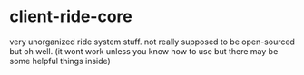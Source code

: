 # client-ride-core
very unorganized ride system stuff. not really supposed to be open-sourced but oh well. (it wont work unless you know how to use but there may be some helpful things inside)
